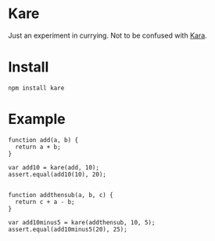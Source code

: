 # Kare

Just an experiment in currying. Not to be confused with [Kara](http://en.wikipedia.org/wiki/Kara_(band)).

# Install

    npm install kare

# Example

    function add(a, b) {
      return a + b;
    }

    var add10 = kare(add, 10);
    assert.equal(add10(10), 20);


    function addthensub(a, b, c) {
      return c + a - b;
    }

    var add10minus5 = kare(addthensub, 10, 5);
    assert.equal(add10minus5(20), 25);

